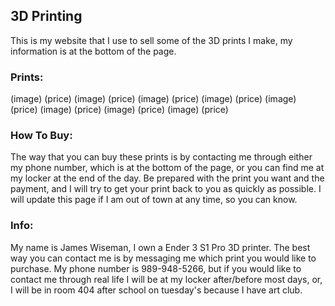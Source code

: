 ## 3D Printing

This is my website that I use to sell some of the 3D prints I make, my information is at the bottom of the page.

### Prints:

(image) (price)
(image) (price)
(image) (price)
(image) (price)
(image) (price)
(image) (price)
(image) (price)
(image) (price)

### How To Buy:

The way that you can buy these prints is by contacting me through either my phone number, which is at the bottom of the page, or you can find me at my locker at the end of the day. Be prepared with the print you want and the payment, and I will try to get your print back to you as quickly as possible. I will update this page if I am out of town at any time, so you can know.

### Info:
My name is James Wiseman, I own a Ender 3 S1 Pro 3D printer. The best way you can contact me is by messaging me which print you would like to purchase. My phone number is 989-948-5266, but if you would like to contact me through real life I will be at my locker after/before most days, or, I will be in room 404 after school on tuesday's because I have art club.
